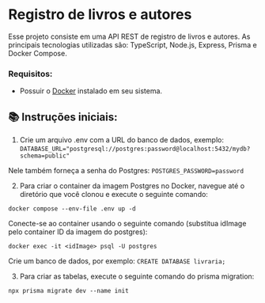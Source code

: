 # Registro de livros e autores

Esse projeto consiste em uma API REST de registro de livros e autores. As principais tecnologias utilizadas são: TypeScript, Node.js, Express, Prisma e Docker Compose.

### Requisitos: 
- Possuir o [Docker](https://www.docker.com/products/docker-desktop/) instalado em seu sistema.

## :books: Instruções iniciais:

1. Crie um arquivo .env com a URL do banco de dados, exemplo: ```DATABASE_URL="postgresql://postgres:password@localhost:5432/mydb?schema=public"```

Nele também forneça a senha do Postgres: ```POSTGRES_PASSWORD=password```

2. Para criar o container da imagem Postgres no Docker, navegue até o diretório que você clonou e execute o seguinte comando:
```
docker compose --env-file .env up -d
```
Conecte-se ao container usando o seguinte comando (substitua idImage pelo container ID da imagem do postgres):
```
docker exec -it <idImage> psql -U postgres
```

Crie um banco de dados, por exemplo: ```CREATE DATABASE livraria;```


3. Para criar as tabelas, execute o seguinte comando do prisma migration:
```
npx prisma migrate dev --name init
```
